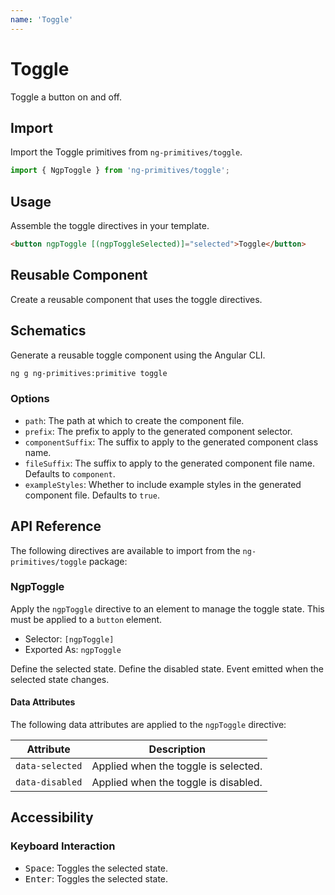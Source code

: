 ```yaml
---
name: 'Toggle'
---
```


# Toggle

Toggle a button on and off.

<docs-example name="toggle"></docs-example>

## Import

Import the Toggle primitives from `ng-primitives/toggle`.

```ts
import { NgpToggle } from 'ng-primitives/toggle';
```

## Usage

Assemble the toggle directives in your template.

```html
<button ngpToggle [(ngpToggleSelected)]="selected">Toggle</button>
```

## Reusable Component

Create a reusable component that uses the toggle directives.

<docs-snippet name="toggle"></docs-snippet>

## Schematics

Generate a reusable toggle component using the Angular CLI.

```bash npm
ng g ng-primitives:primitive toggle
```

### Options

- `path`: The path at which to create the component file.
- `prefix`: The prefix to apply to the generated component selector.
- `componentSuffix`: The suffix to apply to the generated component class name.
- `fileSuffix`: The suffix to apply to the generated component file name. Defaults to `component`.
- `exampleStyles`: Whether to include example styles in the generated component file. Defaults to `true`.

## API Reference

The following directives are available to import from the `ng-primitives/toggle` package:

### NgpToggle

Apply the `ngpToggle` directive to an element to manage the toggle state. This must be applied to a `button` element.

- Selector: `[ngpToggle]`
- Exported As: `ngpToggle`

<prop-details name="ngpToggleSelected" type="boolean" default="false">
  Define the selected state.
</prop-details>

<prop-details name="ngpToggleDisabled" type="boolean" default="false">
  Define the disabled state.
</prop-details>

<prop-details name="ngpToggleSelectedChange" type="boolean">
  Event emitted when the selected state changes.
</prop-details>

#### Data Attributes

The following data attributes are applied to the `ngpToggle` directive:

| Attribute       | Description                          |
| --------------- | ------------------------------------ |
| `data-selected` | Applied when the toggle is selected. |
| `data-disabled` | Applied when the toggle is disabled. |

## Accessibility

### Keyboard Interaction

- <kbd>Space</kbd>: Toggles the selected state.
- <kbd>Enter</kbd>: Toggles the selected state.

